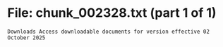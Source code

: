 ﻿# File: chunk_002328.txt (part 1 of 1)
```
Downloads Access downloadable documents for version effective 02 October 2025
```

